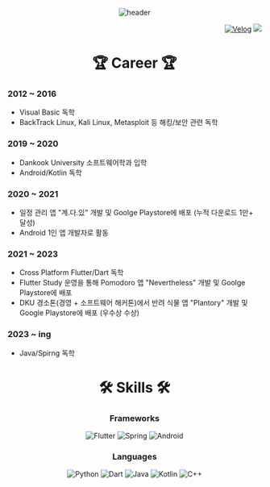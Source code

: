 <div align=center>

![header](https://capsule-render.vercel.app/api?type=waving&fontAlignY=30&descAlignY=50&text=Choco%20Jaem&desc=Github%20of%20Jaem&height=300&color=404040&fontColor=ffffff)

</div>

<div align=right>

[![Velog](http://img.shields.io/badge/Velog-3DDC84?style=flat-square&logo=velog&logoColor=white&link=https://velog.io/@chocojaem/)](https://velog.io/@chocojaem/)
<a href="mailto:vanillajaem@gmail.com" target="_blank"><img src="https://img.shields.io/badge/Gmail-d14836?style=flat-square&logo=Gmail&logoColor=white"/></a>
</div>

<div align=center>

# 🏆 Career 🏆

<div align=left>
 
### 2012 ~ 2016
 - Visual Basic 독학
 - BackTrack Linux, Kali Linux, Metasploit 등 해킹/보안 관련 독학  
### 2019 ~ 2020
 - Dankook University 소프트웨어학과 입학
 - Android/Kotlin 독학  
### 2020 ~ 2021
 - 일정 관리 앱 "계.다.있" 개발 및 Goolge Playstore에 배포 (누적 다운로드 1만+ 달성)
 - Android 1인 앱 개발자로 활동
### 2021 ~ 2023
 - Cross Platform Flutter/Dart 독학  
 - Flutter Study 운영을 통해 Pomodoro 앱 "Nevertheless" 개발 및 Goolge Playstore에 배포  
 - DKU 경소톤(경영 + 소프트웨어 해커톤)에서 반려 식물 앱 "Plantory" 개발 및 Google Playstore에 배포 (우수상 수상)
### 2023 ~ ing
 - Java/Spirng 독학
</div>

</div>


<div align=center>
 
# 🛠 Skills 🛠
### Frameworks
![Flutter](https://img.shields.io/badge/Flutter-007ACC.svg?&style=for-the-badge&logo=Flutter&logoColor=white)
![Spring](https://img.shields.io/badge/Spring-6DB33F.svg?&style=for-the-badge&logo=Spring&logoColor=white)
![Android](https://img.shields.io/badge/Android-49C964.svg?&style=for-the-badge&logo=Android&logoColor=white)
### Languages
![Python](https://img.shields.io/badge/Python-F0E150.svg?&style=for-the-badge&logo=Python&logoColor=white)
![Dart](https://img.shields.io/badge/Dart-00337C.svg?&style=for-the-badge&logo=Dart&logoColor=white)
![Java](https://img.shields.io/badge/Java-F09C3E.svg?&style=for-the-badge&logo=Java&logoColor=white)
![Kotlin](https://img.shields.io/badge/Kotlin-FF7B54.svg?&style=for-the-badge&logo=Kotlin&logoColor=white)
![C++](https://img.shields.io/badge/c++-00599C.svg?style=for-the-badge&logo=c%2B%2B&logoColor=white)
 
</div>
  
